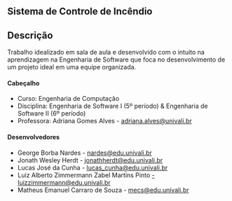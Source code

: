 ## Sistema de Controle de Incêndio
## Descrição
Trabalho idealizado em sala de aula e desenvolvido com o intuito na aprendizagem na Engenharia de Software que foca no desenvolvimento de um projeto ideal em uma equipe organizada.

#### Cabeçalho
- Curso:  Engenharia de Computação
- Disciplina: Engenharia de Software I (5º período) & Engenharia de Software II (6º período)
- Professora:  Adriana Gomes Alves - adriana.alves@univali.br 

#### Desenvolvedores
- George Borba Nardes - nardes@edu.univali.br
- Jonath Wesley Herdt - jonathherdt@edu.univali.br
- Lucas José da Cunha - lucas_cunha@edu.univali.br
- Luiz Alberto Zimmermann Zabel Martins Pinto -luizzimmermann@edu.univali.br
- Matheus Emanuel Carraro de Souza - mecs@edu.univali.br
